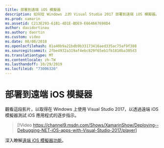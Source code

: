 ```yaml
---
title: 部署到遠端 iOS 模擬器
description: 如何從 Windows 上的 Visual Studio 2017 部署到遠端 iOS 模擬器。
ms.prod: xamarin
ms.assetid: C213E293-61B1-4D1E-BDE9-E664667698D4
author: davidortinau
ms.author: daortin
ms.custom: video
ms.date: 08/08/2018
ms.openlocfilehash: 81a40b9a21bdb9b33173416aed335ac75af9f388
ms.sourcegitcommit: 2fbe4932a319af4ebc829f65eb1fb1816ba305d3
ms.translationtype: MT
ms.contentlocale: zh-TW
ms.lasthandoff: 10/29/2019
ms.locfileid: "73006320"
---
```

# <a name="deploy-to-the-remoted-ios-simulator"></a>部署到遠端 iOS 模擬器

觀看這段影片，以取得在 Windows 上使用 Visual Studio 2017，以透過遠端 iOS 模擬器測試 iOS 應用程式的逐步指示。

> [!Video https://channel9.msdn.com/Shows/XamarinShow/Deploying--Debugging-NET-iOS-apps-with-Visual-Studio-2017/player]

深入瞭解[遠端 iOS 模擬器功能](index.md)。
